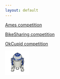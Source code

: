 ```yaml
---
layout: default
---
```


[Ames competition](./Ames.html) 

[BikeSharing competition](./BikeSharing.html)

[OkCupid competition](./OkCupid.html)

![alt text](r2d2.gif "image")